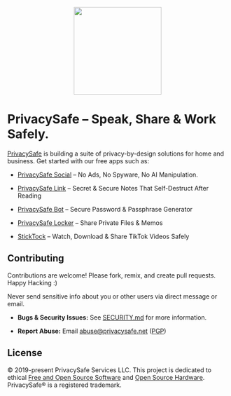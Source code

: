 <p align="center">
  <a href="https://privacysafe.app"><img src="https://avatars.githubusercontent.com/u/55242566" width="200" height="200" /></a>
</p>

# PrivacySafe &ndash; Speak, Share & Work Safely.

[PrivacySafe](https://privacysafe.app) is building a suite of privacy-by-design solutions for home and business. Get started with our free apps such as: 

* [PrivacySafe Social](https://privacysafe.social) – No Ads, No Spyware, No AI Manipulation. 

* [PrivacySafe Link](https://privacysafe.link)  – Secret &amp; Secure Notes That Self-Destruct After Reading

* [PrivacySafe Bot](https://privacysafe.bot)  – Secure Password &amp; Passphrase Generator

* [PrivacySafe Locker](https://privacysafe.locker)  – Share Private Files &amp; Memos

* [StickTock](https://sticktock.com)  – Watch, Download &amp; Share TikTok Videos Safely

## Contributing
Contributions are welcome! Please fork, remix, and create pull requests. Happy Hacking :)

Never send sensitive info about you or other users via direct message or email.

* **Bugs &amp; Security Issues:** See [SECURITY.md](https://github.com/PrivacySafe/privacysafe-link/blob/main/SECURITY.md) for more information.

* **Report Abuse:** Email <a href="mailto:abuse@privacysafe.net" target="_blank">abuse@privacysafe.net</a> (<a href="https://psafe.ly/xSpQhF" target="_blank">PGP</a>)

## License
© 2019-present PrivacySafe Services LLC. This project is dedicated to ethical <a href="https://fsf.org" target="_blank" rel="noreferrer noopener">Free and Open Source Software</a> and <a href="https://oshwa.org" target="_blank" rel="noreferrer noopener">Open Source Hardware</a>. PrivacySafe® is a registered trademark.
